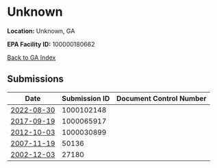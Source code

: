 # Unknown

**Location:** Unknown, GA

**EPA Facility ID:** 100000180662

[Back to GA Index](../../index.md)

## Submissions

| Date | Submission ID | Document Control Number |
|------|--------------|-------------------------|
| [2022-08-30](submissions/1000102148.md) | 1000102148 |  |
| [2017-09-19](submissions/1000065917.md) | 1000065917 |  |
| [2012-10-03](submissions/1000030899.md) | 1000030899 |  |
| [2007-11-19](submissions/50136.md) | 50136 |  |
| [2002-12-03](submissions/27180.md) | 27180 |  |
